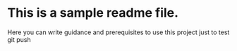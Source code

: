 # This is a sample readme file.

Here you can write guidance and prerequisites to use this project
just to test git push